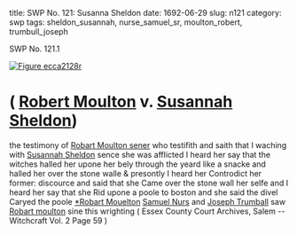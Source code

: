 title: SWP No. 121: Susanna Sheldon
date: 1692-06-29
slug: n121
category: swp
tags: sheldon_susannah, nurse_samuel_sr, moulton_robert, trumbull_joseph




<div markdown class="doc" id="n121.1">

<div class="doc_id">SWP No. 121.1</div>


<span markdown class="figure">[![Figure ecca2128r](archives/ecca/thumb/ecca2128r.jpg)](archives/ecca/large/ecca2128r.jpg)</span>

# ( [Robert Moulton](/tag/moulton_robert.html) v. [Susannah Sheldon](/tag/sheldon_susannah.html))

the testimony of [Robart Moulton sener](/tag/moulton_robert.html) who testifith and saith that I waching with [Susannah Sheldon](/tag/sheldon_susannah.html) sence she was afflicted I heard her say that the witches halled her upone her bely through the yeard like a snacke and halled her over the stone walle & presontly I heard her Controdict her former: discource and said that she Came over the stone wall her selfe and I heard her say that she Rid upone a poole to boston and she said the divel Caryed the poole
[*Robart Mouelton](/tag/moulton_robert.html) [Samuel Nurs](/tag/nurse_samuel_sr.html) and [Joseph Trumball](/tag/trumbull_joseph.html) saw [Robart moulton](/tag/moulton_robert.html) sine this wrighting ( Essex County Court Archives, Salem -- Witchcraft Vol. 2 Page 59 )

</div>


